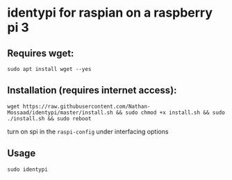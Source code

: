 # identypi for raspian on a raspberry pi 3

## Requires wget:
```sudo apt install wget --yes```

## Installation (requires internet access):

```wget https://raw.githubusercontent.com/Nathan-Mossaad/identypi/master/install.sh && sudo chmod +x install.sh && sudo ./install.sh && sudo reboot```

turn on spi in the ```raspi-config``` under interfacing options

## Usage

```sudo identypi```
